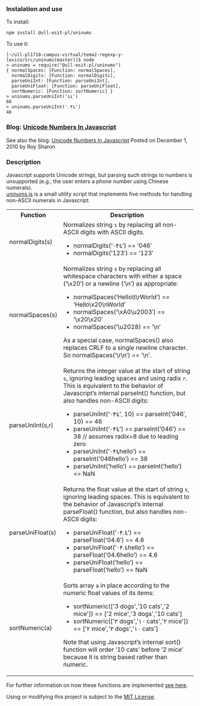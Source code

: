 ### Instalation and use

To install:

```
npm install @ull-esit-pl/uninums
```

To use it:

```
[~/ull-pl1718-campus-virtual/tema2-regexp-y-lexico/src/uninums(master)]$ node
> uninums = require("@ull-esit-pl/uninums")
{ normalSpaces: [Function: normalSpaces],
  normalDigits: [Function: normalDigits],
  parseUniInt: [Function: parseUniInt],
  parseUniFloat: [Function: parseUniFloat],
  sortNumeric: [Function: sortNumeric] }
> uninums.parseUniInt('६६')
66
> uninums.parseUniInt('٠۴६')
46
```

### Blog: [Unicode Numbers In Javascript](http://roysharon.com/blog/44)
See also the blog: 
[Unicode Numbers In Javascript](http://roysharon.com/blog/44)
Posted on December 1, 2010 by Roy Sharon

### Description

Javascript supports Unicode strings, but parsing such strings to numbers is unsupported (e.g., the user enters a phone number using Chinese numerals).  
[uninums.js](https://raw.github.com/roysharon/uninums/master/uninums.js) is a small utility script that implements five methods for handling non-ASCII numerals in Javascript:

<table>
<tbody>
<tr>
<th>Function</th>
<th>Description</th>
</tr>
<tr>
<td>normalDigits(s)</td>
<td>Normalizes string <code>s</code> by replacing all non-ASCII digits with ASCII digits.<p></p>
<ul>
<li>normalDigits(‘٠۴६’) == ’046′</li>
<li>normalDigits(’123′) == ’123′</li>
</ul>
</td>
</tr>
<tr>
<td>normalSpaces(s)</td>
<td>Normalizes string <code>s</code> by replacing all whitespace characters with either a space (‘\x20′) or a newline (‘\n’) as appropriate:<p></p>
<ul>
<li>normalSpaces(‘Hello\t\rWorld’) == ‘Hello\x20\nWorld’</li>
<li>normalSpaces(‘\xA0\u2003′) == ‘\x20\x20′</li>
<li>normalSpaces(‘\u2028) == ‘\n’</li>
</ul>
<p>As a special case, normalSpaces() also replaces CRLF to a single newline character. So normalSpaces(‘\r\n’) == ‘\n’.</p></td>
</tr>
<tr>
<td>parseUniInt(s,r)</td>
<td>Returns the integer value at the start of string <code>s</code>, ignoring leading spaces and using radix <code>r</code>. This is equivalent to the behavior of Javascript’s internal parseInt() function, but also handles non-ASCII digits:<p></p>
<ul>
<li>parseUniInt(‘٠۴६’, 10) == parseInt(’046′, 10) == 46</li>
<li>parseUniInt(‘٠۴६’) == parseInt(’046′) == 38 // assumes radix=8 due to leading zero</li>
<li>parseUniInt(‘٠۴६hello’) == parseInt(’046hello’) == 38</li>
<li>parseUniInt(‘hello’) == parseInt(‘hello’) == NaN</li>
</ul>
</td>
</tr>
<tr>
<td>parseUniFloat(s)</td>
<td>Returns the float value at the start of string <code>s</code>, ignoring leading spaces. This is equivalent to the behavior of Javascript’s internal parseFloat() function, but also handles non-ASCII digits:<p></p>
<ul>
<li>parseUniFloat(‘٠۴.६’) == parseFloat(’04.6′) == 4.6</li>
<li>parseUniFloat(‘٠۴.६hello’) == parseFloat(’04.6hello’) == 4.6</li>
<li>parseUniFloat(‘hello’) == parseFloat(‘hello’) == NaN</li>
</ul>
</td>
</tr>
<tr>
<td>sortNumeric(a)</td>
<td>Sorts array <code>a</code> in place according to the numeric float values of its items:<p></p>
<ul>
<li>sortNumeric(['3 dogs','10 cats','2 mice']) == ['2 mice','3 dogs','10 cats']</li>
<li>sortNumeric(['٣ dogs','١٠ cats','٢ mice']) == ['٢ mice','٣ dogs','١٠ cats']</li>
</ul>
<p>Note that using Javascript’s internal sort() function will order ’10 cats’ before ’2 mice’ because it is string based rather than numeric.</p></td>
</tr>
</tbody>
</table>

For further information on how these functions are implemented [see here](http://roysharon.com/blog/44).

Using or modifying this project is subject to the [MIT License](http://creativecommons.org/licenses/MIT/).
